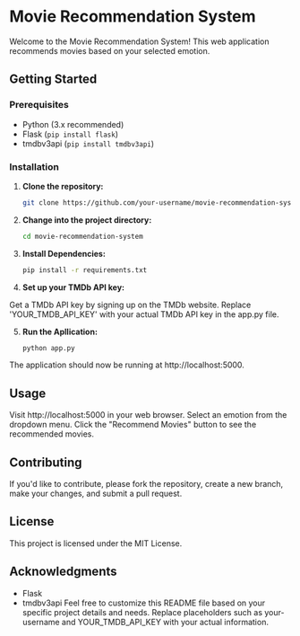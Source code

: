 # Movie Recommendation System

Welcome to the Movie Recommendation System! This web application recommends movies based on your selected emotion.

## Getting Started

### Prerequisites

- Python (3.x recommended)
- Flask (`pip install flask`)
- tmdbv3api (`pip install tmdbv3api`)

### Installation

1. **Clone the repository:**

   ```bash
   git clone https://github.com/your-username/movie-recommendation-system.git
2. **Change into the project directory:**

   ```bash
   cd movie-recommendation-system
3. **Install Dependencies:**

   ```bash
   pip install -r requirements.txt
4. **Set up your TMDb API key:**

Get a TMDb API key by signing up on the TMDb website.
Replace 'YOUR_TMDB_API_KEY' with your actual TMDb API key in the app.py file.

5. **Run the Apllication:**
   ```bash
   python app.py
The application should now be running at http://localhost:5000.

## Usage
Visit http://localhost:5000 in your web browser.
Select an emotion from the dropdown menu.
Click the "Recommend Movies" button to see the recommended movies.

## Contributing
If you'd like to contribute, please fork the repository, create a new branch, make your changes, and submit a pull request.

## License
This project is licensed under the MIT License.

## Acknowledgments
- Flask
- tmdbv3api
Feel free to customize this README file based on your specific project details and needs. Replace placeholders such as your-username and YOUR_TMDB_API_KEY with your actual information.
